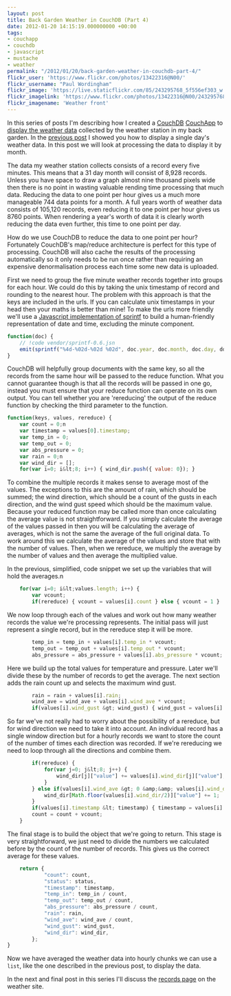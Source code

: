 ```yaml
---
layout: post
title: Back Garden Weather in CouchDB (Part 4)
date: 2012-01-20 14:15:19.000000000 +00:00
tags:
- couchapp
- couchdb
- javascript
- mustache
- weather
permalink: "/2012/01/20/back-garden-weather-in-couchdb-part-4/"
flickr_user: 'https://www.flickr.com/photos/13422316@N00/'
flickr_username: "Paul Wordingham"
flickr_image: 'https://live.staticflickr.com/85/243295768_5f556ef303_w.jpg'
flickr_imagelink: 'https://www.flickr.com/photos/13422316@N00/243295768/'
flickr_imagename: 'Weather front'
---
```

In this series of posts I'm describing how I created a [CouchDB](http://www.couchdb.org)
[CouchApp](http://couchapp.org/page/index) to [display the weather data](http://www.welwynweather.co.uk)
collected by the weather station in my back garden. In the
[previous post](/2012/01/12/back-garden-weather-in-couchdb-part-3/) I showed you how to display a single day's
weather data. In this post we will look at processing the data to display it by month.

The data my weather station collects consists of a record every five minutes. This means that a 31 day month
will consist of 8,928 records. Unless you have space to draw a graph almost nine thousand pixels wide then
there is no point in wasting valuable rending time processing that much data. Reducing the data to one point
per hour gives us a much more manageable 744 data points for a month. A full years worth of weather data
consists of 105,120 records, even reducing it to one point per hour gives us 8760 points. When rendering a
year's worth of data it is clearly worth reducing the data even further, this time to one point per day.

How do we use CouchDB to reduce the data to one point per hour? Fortunately CouchDB's map/reduce architecture
is perfect for this type of processing. CouchDB will also cache the results of the processing automatically so
it only needs to be run once rather than requiring an expensive denormalisation process each time some new
data is uploaded.

First we need to group the five minute weather records together into groups for each hour. We could do this by
taking the unix timestamp of record and rounding to the nearest hour. The problem with this approach is that
the keys are included in the urls. If you can calculate unix timestamps in your head then your maths is better
than mine! To make the urls more friendly we'll use a 
[Javascript implementation of sprintf](http://www.diveintojavascript.com/projects/javascript-sprintf)
to build a human-friendly representation of date and time, excluding the minute component.

```javascript
function(doc) {
    // !code vendor/sprintf-0.6.jsn
    emit(sprintf("%4d-%02d-%02d %02d", doc.year, doc.month, doc.day, doc.hour), doc);
}
```

CouchDB will helpfully group documents with the same key, so all the records from the same hour will be passed
to the reduce function. What you cannot guarantee though is that all the records will be passed in one go,
instead you must ensure that your reduce function can operate on its own output. You can tell whether you are
'rereducing' the output of the reduce function by checking the third parameter to the function.

```javascript
function(keys, values, rereduce) {
    var count = 0;n
    var timestamp = values[0].timestamp;
    var temp_in = 0;
    var temp_out = 0;
    var abs_pressure = 0;
    var rain = 0;n
    var wind_dir = [];
    for(var i=0; i&lt;8; i++) { wind_dir.push({ value: 0}); }
```

To combine the multiple records it makes sense to average most of the values. The exceptions to this are the
amount of rain, which should be summed; the wind direction, which should be a count of the gusts in each
direction, and the wind gust speed which should be the maximum value. Because your reduced function may be
called more than once calculating the average value is not straightforward. If you simply calculate the
average of the values passed in then you will be calculating the average of averages, which is not the same
the average of the full original data. To work around this we calculate the average of the values and store
that with the number of values. Then, when we rereduce, we multiply the average by the number of values and
then average the multiplied value.

In the previous, simplified, code snippet we set up the variables that will hold the averages.n

```javascript
    for(var i=0; i&lt;values.length; i++) {
        var vcount;
        if(rereduce) { vcount = values[i].count } else { vcount = 1 }
```

We now loop through each of the values and work out how many weather records the value we're processing
represents. The initial pass will just represent a single record, but in the rereduce step it will be more.

```javascript
        temp_in = temp_in + values[i].temp_in * vcount;
        temp_out = temp_out + values[i].temp_out * vcount;
        abs_pressure = abs_pressure + values[i].abs_pressure * vcount;
```

Here we build up the total values for temperature and pressure. Later we'll divide these by the number of
records to get the average. The next section adds the rain count up and selects the maximum wind gust.

```javascript
        rain = rain + values[i].rain;
        wind_ave = wind_ave + values[i].wind_ave * vcount;
        if(values[i].wind_gust &gt; wind_gust) { wind_gust = values[i].wind_gust; }
```

So far we've not really had to worry about the possibility of a rereduce, but for wind direction we need to
take it into account. An individual record has a single window direction but for a hourly records we want to
store the count of the number of times each direction was recorded. If we're rereducing we need to loop
through all the directions and combine them.

```javascript
        if(rereduce) {
            for(var j=0; j&lt;8; j++) {
                wind_dir[j]["value"] += values[i].wind_dir[j]["value"];
            }
        } else if(values[i].wind_ave &gt; 0 &amp;&amp; values[i].wind_dir &gt;= 0 &amp;&amp; values[i].wind_dir &lt; 16) {
            wind_dir[Math.floor(values[i].wind_dir/2)]["value"] += 1;
        }
        if(values[i].timestamp &lt; timestamp) { timestamp = values[i].timestamp; }
        count = count + vcount;
    }
```

The final stage is to build the object that we're going to return. This stage is very straightforward, we just
need to divide the numbers we calculated before by the count of the number of records. This gives us the
correct average for these values.

```javascript
    return {
            "count": count,
            "status": status,
            "timestamp": timestamp,
            "temp_in": temp_in / count,
            "temp_out": temp_out / count,
            "abs_pressure": abs_pressure / count,
            "rain": rain,
            "wind_ave": wind_ave / count,
            "wind_gust": wind_gust,
            "wind_dir": wind_dir,
        };
}
```

Now we have averaged the weather data into hourly chunks we can use a `list`, like the one described in
the previous post, to display the data.

In the next and final post in this series I'll discuss the 
[records page](http://www.welwynweather.co.uk/records) on the weather site.
